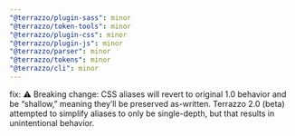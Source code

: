 ```yaml
---
"@terrazzo/plugin-sass": minor
"@terrazzo/token-tools": minor
"@terrazzo/plugin-css": minor
"@terrazzo/plugin-js": minor
"@terrazzo/parser": minor
"@terrazzo/tokens": minor
"@terrazzo/cli": minor
---
```


fix: ⚠️ Breaking change: CSS aliases will revert to original 1.0 behavior and be “shallow,” meaning they’ll be preserved as-written. Terrazzo 2.0 (beta) attempted to simplify aliases to only be single-depth, but that results in unintentional behavior.
